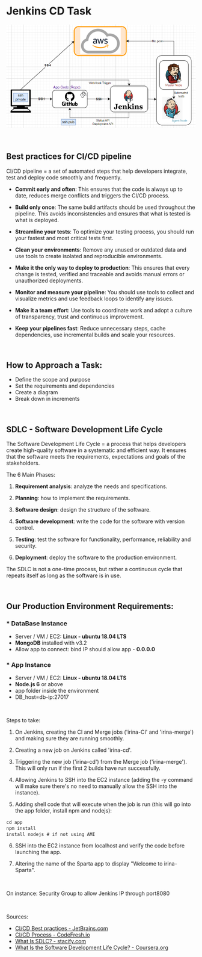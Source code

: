 # Jenkins CD Task

![AltText](Images/diagram.png)

<br>

## Best practices for CI/CD pipeline

CI/CD pipeline = a set of automated steps that help developers integrate, test and deploy code smoothly and frequently. 

* **Commit early and often**: This ensures that the code is always up to date, reduces merge conflicts and triggers the CI/CD process.

* **Build only once**: The same build artifacts should be used throughout the pipeline. This avoids inconsistencies and ensures that what is tested is what is deployed.

* **Streamline your tests**: To optimize your testing process, you should run your fastest and most critical tests first.

* **Clean your environments**: Remove any unused or outdated data and use tools to create isolated and reproducible environments.

* **Make it the only way to deploy to production**: This ensures that every change is tested, verified and traceable and avoids manual errors or unauthorized deployments.

* **Monitor and measure your pipeline**: You should use tools to collect and visualize metrics and use feedback loops to identify any issues.

* **Make it a team effort**: Use tools to coordinate work and adopt a culture of transparency, trust and continuous improvement.

* **Keep your pipelines fast**: Reduce unnecessary steps, cache dependencies, use incremental builds and scale your resources.

<br>

## How to Approach a Task:

* Define the scope and purpose
* Set the requirements and dependencies
* Create a diagram
* Break down in increments

<br>

## SDLC - Software Development Life Cycle

The Software Development Life Cycle = a process that helps developers create high-quality software in a systematic and efficient way. It ensures that the software meets the requirements, expectations and goals of the stakeholders.

The 6 Main Phases:

1. **Requirement analysis**: analyze the needs and specifications.

2. **Planning**: how to implement the requirements.

3. **Software design**: design the structure of the software.

4. **Software development**: write the code for the software with version control.

5. **Testing**: test the software for functionality, performance, reliability and security. 

6. **Deployment**: deploy the software to the production environment.

The SDLC is not a one-time process, but rather a continuous cycle that repeats itself as long as the software is in use.

<br>

## **Our Production Environment Requirements**:

### * DataBase Instance

* Server / VM / EC2: **Linux - ubuntu 18.04 LTS**
* **MongoDB** installed with v3.2
* Allow app to connect: bind IP should allow app - **0.0.0.0**


### * App Instance

* Server / VM / EC2: **Linux - ubuntu 18.04 LTS**
* **Node.js 6** or above
* app folder inside the environment
* DB_host=db-ip:27017

<br>


Steps to take:


1. On Jenkins, creating the CI and Merge jobs ('irina-CI' and 'irina-merge') and making sure they are running smoothly.

2. Creating a new job on Jenkins called 'irina-cd'.

3. Triggering the new job ('irina-cd') from the Merge job ('irina-merge'). This will only run if the first 2 builds have run successfully.

4. Allowing Jenkins to SSH into the EC2 instance (adding the -y command will make sure there's no need to manually allow the SSH into the instance).

5. Adding shell code that will execute when the job is run (this will go into the app folder, install npm and nodejs):

```shell
cd app
npm install
install nodejs # if not using AMI
```

6. SSH into the EC2 instance from localhost and verify the code before launching the app.


7. Altering the name of the Sparta app to display "Welcome to irina-Sparta".


<br>

On instance: Security Group to allow Jenkins IP through port8080


<br>





Sources:

- [CI/CD Best practices - JetBrains.com](https://www.jetbrains.com/teamcity/ci-cd-guide/ci-cd-best-practices/)
- [CI/CD Process - CodeFresh.io](https://codefresh.io/learn/ci-cd-pipelines/ci-cd-process-flow-stages-and-critical-best-practices/)
- [What Is SDLC? - stacify.com](https://stackify.com/what-is-sdlc/)
- [What Is the Software Development Life Cycle? - Coursera.org](https://www.coursera.org/articles/software-development-life-cycle)